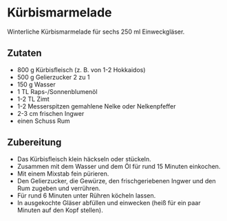 # Kürbismarmelade

Winterliche Kürbismarmelade für sechs 250 ml Einweckgläser.

## Zutaten
* 800 g Kürbisfleisch (z. B. von 1-2 Hokkaidos)
* 500 g Gelierzucker 2 zu 1
* 150 g Wasser
* 1 TL Raps-/Sonnenblumenöl
* 1-2 TL Zimt
* 1-2 Messerspitzen gemahlene Nelke oder Nelkenpfeffer
* 2-3 cm frischen Ingwer
* einen Schuss Rum

## Zubereitung
* Das Kürbisfleisch klein häckseln oder stückeln.
* Zusammen mit dem Wasser und dem Öl für rund 15 Minuten einkochen.
* Mit einem Mixstab fein pürieren.
* Den Gelierzucker, die Gewürze, den frischgeriebenen Ingwer und den Rum zugeben und verrühren.
* Für rund 6 Minuten unter Rühren köcheln lassen.
* In ausgekochte Gläser abfüllen und einwecken (heiß für ein paar Minuten auf den Kopf stellen).